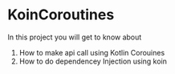 # KoinCoroutines

In this project you will get to know about 
1. How to make api call using Kotlin Corouines 
2. How to do dependencey Injection using koin

